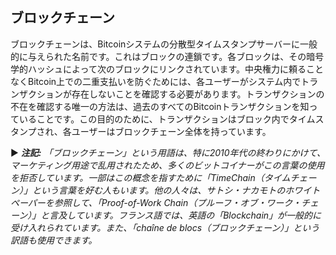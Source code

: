 ## ブロックチェーン

ブロックチェーンは、Bitcoinシステムの分散型タイムスタンプサーバーに一般的に与えられた名前です。これはブロックの連鎖です。各ブロックは、その暗号学的ハッシュによって次のブロックにリンクされています。中央権力に頼ることなくBitcoin上での二重支払いを防ぐためには、各ユーザーがシステム内でトランザクションが存在しないことを確認する必要があります。トランザクションの不在を確認する唯一の方法は、過去のすべてのBitcoinトランザクションを知っていることです。この目的のために、トランザクションはブロック内でタイムスタンプされ、各ユーザーはブロックチェーン全体を持っています。

► ***注記:** 「ブロックチェーン」という用語は、特に2010年代の終わりにかけて、マーケティング用途で乱用されたため、多くのビットコイナーがこの言葉の使用を拒否しています。一部はこの概念を指すために「TimeChain（タイムチェーン）」という言葉を好む人もいます。他の人々は、サトシ・ナカモトのホワイトペーパーを参照して、「Proof-of-Work Chain（プルーフ・オブ・ワーク・チェーン）」と言及しています。フランス語では、英語の「Blockchain」が一般的に受け入れられています。また、「chaîne de blocs（ブロックチェーン）」という訳語も使用できます。*